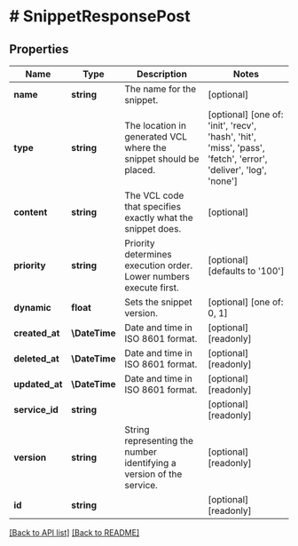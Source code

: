 # # SnippetResponsePost

## Properties

Name | Type | Description | Notes
------------ | ------------- | ------------- | -------------
**name** | **string** | The name for the snippet. | [optional] 
**type** | **string** | The location in generated VCL where the snippet should be placed. | [optional]  [one of: 'init', 'recv', 'hash', 'hit', 'miss', 'pass', 'fetch', 'error', 'deliver', 'log', 'none']
**content** | **string** | The VCL code that specifies exactly what the snippet does. | [optional] 
**priority** | **string** | Priority determines execution order. Lower numbers execute first. | [optional]  [defaults to '100']
**dynamic** | **float** | Sets the snippet version. | [optional]  [one of: 0, 1]
**created_at** | **\DateTime** | Date and time in ISO 8601 format. | [optional] [readonly] 
**deleted_at** | **\DateTime** | Date and time in ISO 8601 format. | [optional] [readonly] 
**updated_at** | **\DateTime** | Date and time in ISO 8601 format. | [optional] [readonly] 
**service_id** | **string** |  | [optional] [readonly] 
**version** | **string** | String representing the number identifying a version of the service. | [optional] [readonly] 
**id** | **string** |  | [optional] [readonly] 


[[Back to API list]](../../README.md#endpoints) [[Back to README]](../../README.md)
